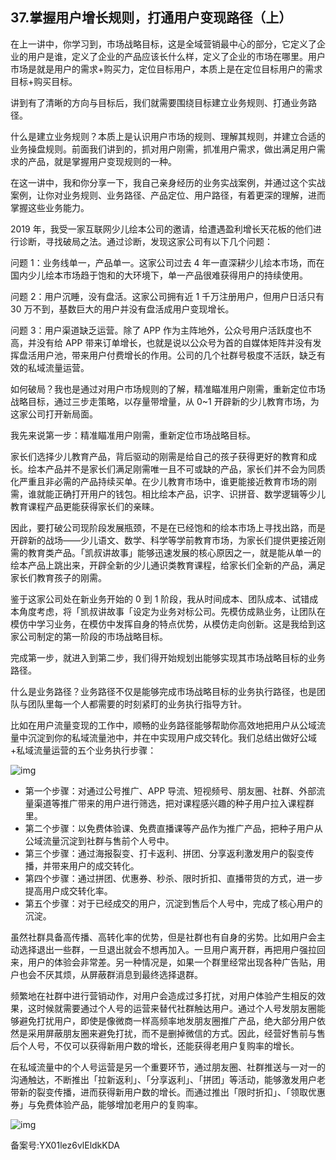 ## 37.掌握用户增长规则，打通用户变现路径（上）
在上一讲中，你学习到，市场战略目标，这是全域营销最中心的部分，它定义了企业的用户是谁，定义了企业的产品应该长什么样，定义了企业的市场在哪里。用户市场是就是用户的需求+购买力，定位目标用户，本质上是在定位目标用户的需求目标+购买目标。


讲到有了清晰的方向与目标后，我们就需要围绕目标建立业务规则、打通业务路径。


什么是建立业务规则？本质上是认识用户市场的规则、理解其规则，并建立合适的业务操盘规则。前面我们讲到的，抓对用户刚需，抓准用户需求，做出满足用户需求的产品，就是掌握用户变现规则的一种。


在这一讲中，我和你分享一下，我自己亲身经历的业务实战案例，并通过这个实战案例，让你对业务规则、业务路径、产品定位、用户路径，有着更深的理解，进而掌握这些业务能力。


2019 年，我受一家互联网少儿绘本公司的邀请，给遭遇盈利增长天花板的他们进行诊断，寻找破局之法。通过诊断，发现这家公司有以下几个问题：


问题 1：业务线单一，产品单一。这家公司过去 4 年一直深耕少儿绘本市场，而在国内少儿绘本市场趋于饱和的大环境下，单一产品很难获得用户的持续使用。


问题 2：用户沉睡，没有盘活。这家公司拥有近 1 千万注册用户，但用户日活只有 30 万不到，基数巨大的用户并没有盘活成用户变现增长。


问题 3：用户渠道缺乏运营。除了 APP 作为主阵地外，公众号用户活跃度也不高，并没有给 APP 带来订单增长，也就是说以公众号为首的自媒体矩阵并没有发挥盘活用户池，带来用户付费增长的作用。公司的几个社群号极度不活跃，缺乏有效的私域流量运营。


如何破局？我也是通过对用户市场规则的了解，精准瞄准用户刚需，重新定位市场战略目标，通过三步走策略，以存量带增量，从 0~1 开辟新的少儿教育市场，为这家公司打开新局面。


我先来说第一步：精准瞄准用户刚需，重新定位市场战略目标。


家长们选择少儿教育产品，背后驱动的刚需是给自己的孩子获得更好的教育和成长。绘本产品并不是家长们满足刚需唯一且不可或缺的产品，家长们并不会为同质化严重且非必需的产品持续买单。在少儿教育市场中，谁更能接近教育市场的刚需，谁就能正确打开用户的钱包。相比绘本产品，识字、识拼音、数学逻辑等少儿教育课程产品更能获得家长们的亲睐。


因此，要打破公司现阶段发展瓶颈，不是在已经饱和的绘本市场上寻找出路，而是开辟新的战场——少儿语文、数学、科学等学前教育市场，为家长们提供更接近刚需的教育类产品。「凯叔讲故事」能够迅速发展的核心原因之一，就是能从单一的绘本产品上跳出来，开辟全新的少儿通识类教育课程，给家长们全新的产品，满足家长们教育孩子的刚需。


鉴于这家公司处在新业务开始的 0 到 1 阶段，我从时间成本、团队成本、试错成本角度考虑，将「凯叔讲故事「设定为业务对标公司。先模仿成熟业务，让团队在模仿中学习业务，在模仿中发挥自身的特点优势，从模仿走向创新。这是我给到这家公司制定的第一阶段的市场战略目标。


完成第一步，就进入到第二步，我们得开始规划出能够实现其市场战略目标的业务路径。


什么是业务路径？业务路径不仅是能够完成市场战略目标的业务执行路径，也是团队与团队里每一个人都需要的时刻紧盯的业务执行指导方针。


比如在用户流量变现的工作中，顺畅的业务路径能够帮助你高效地把用户从公域流量中沉淀到你的私域流量池中，并在中实现用户成交转化。我们总结出做好公域+私域流量运营的五个业务执行步骤：


![img](https://pic1.zhimg.com/v2-25c9e427363dab723b941fe829187fc2.webp)

* 第一个步骤：对通过公号推广、APP 导流、短视频号、朋友圈、社群、外部流量渠道等推广带来的用户进行筛选，把对课程感兴趣的种子用户拉入课程群里。
* 第二个步骤：以免费体验课、免费直播课等产品作为推广产品，把种子用户从公域流量沉淀到社群与售前个人号中。
* 第三个步骤：通过海报裂变、打卡返利、拼团、分享返利激发用户的裂变传播，并带来用户的成交转化。
* 第四个步骤：通过拼团、优惠券、秒杀、限时折扣、直播带货的方式，进一步提高用户成交转化率。
* 第五个步骤：对于已经成交的用户，沉淀到售后个人号中，完成了核心用户的沉淀。

虽然社群具备高传播、高转化率的优势，但是社群也有自身的劣势。比如用户会主动选择退出一些群，一旦退出就会不想再加入。一旦用户离开群，再把用户强拉回来，用户的体验会非常差。另一种情况是，如果一个群里经常出现各种广告贴，用户也会不厌其烦，从屏蔽群消息到最终选择退群。


频繁地在社群中进行营销动作，对用户会造成过多打扰，对用户体验产生相反的效果，这时候就需要通过个人号的运营来替代社群触达用户。通过个人号发朋友圈能够避免打扰用户，即使是像微商一样高频率地发朋友圈推广产品，绝大部分用户依然是采用屏蔽朋友圈来避免打扰，而不是删掉微信的方式。因此，经营好售前与售后个人号，不仅可以获得新用户数的增长，还能获得老用户复购率的增长。


在私域流量中的个人号运营是另一个重要环节，通过朋友圈、社群推送与一对一的沟通触达，不断推出「拉新返利」、「分享返利」、「拼团」等活动，能够激发用户老带新的裂变传播，进而获得新用户数的增长。而通过推出「限时折扣」、「领取优惠券」与免费体验产品，能够增加老用户的复购率。


![img](https://pic1.zhimg.com/v2-7bc419b4ee848578409ec54ec0ae0feb.webp)

  



备案号:YX01lez6vlEldkKDA

